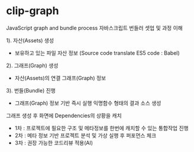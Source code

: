 # clip-graph
JavaScript graph and bundle process
자바스크립트 번들러 셋업 및 과정 이해

1). 자산(Assets) 생성
- 보유하고 있는 파일 자산 정보
(Source code translate ES5 code : Babel)

2). 그래프(Graph) 생성
- 자산(Assets)의 연결 그래프(Graph) 정보

3). 번들(Bundle) 진행
- 그래프(Graph) 정보 기반 즉시 실행 익명함수 형태의 결과 소스 생성

그래프 생성 후 화면에 Dependencies의 상황을 캐치
- 1차 : 프로젝트에 필요한 구조 및 메타정보를 한번에 캐치할 수 있는 통합작업 진행
- 2차 : 메타 정보 기반 프로젝트 분석 및 가상 실행 후 퍼포먼스 체크
- 3차 : 권장 가능한 코드리뷰 적용(AI)
